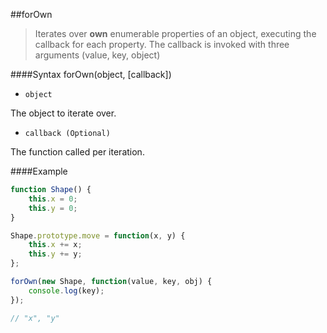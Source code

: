 ##forOwn
>Iterates over **own** enumerable properties of an object, executing the callback for each property. The callback is invoked with three arguments (value, key, object)

####Syntax
forOwn(object, [callback])

- <code>object</code>

The object to iterate over.

- <code>callback (Optional)</code>

The function called per iteration.

####Example
```js
function Shape() {
	this.x = 0;
	this.y = 0;
}

Shape.prototype.move = function(x, y) {
	this.x += x;
	this.y += y;
};

forOwn(new Shape, function(value, key, obj) {
	console.log(key);
});

// "x", "y"
```